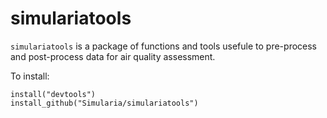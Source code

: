 # simulariatools

`simulariatools` is a package of functions and tools usefule to pre-process and post-process
data for air quality assessment.

To install:
 
    install("devtools")
    install_github("Simularia/simulariatools")

